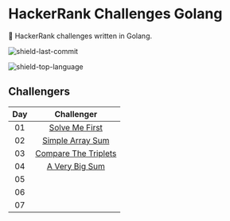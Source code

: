 # HackerRank Challenges Golang

🐹 HackerRank challenges written in Golang.

![shield-last-commit](https://img.shields.io/github/last-commit/pauloruan/hackerrank-challenges-golang?style=for-the-badge)

![shield-top-language](https://img.shields.io/github/languages/top/pauloruan/hackerrank-challenges-golang?style=for-the-badge)

## Challengers

| Day | Challenger |
| :-: | :--------: |
| 01 | [Solve Me First](https://www.hackerrank.com/challenges/solve-me-first/problem) |
| 02 | [Simple Array Sum](https://www.hackerrank.com/challenges/simple-array-sum/problem) |
| 03 | [Compare The Triplets](https://www.hackerrank.com/challenges/compare-the-triplets/problem) |
| 04 | [A Very Big Sum](https://www.hackerrank.com/challenges/a-very-big-sum/problem) |
| 05 | |
| 06 | |
| 07 | |
